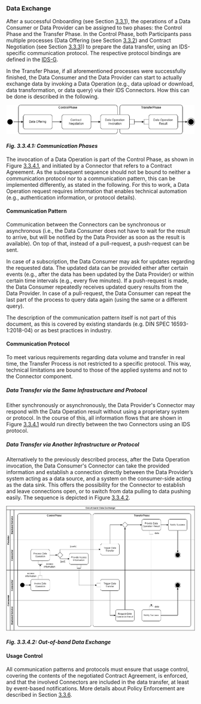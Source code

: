 ### Data Exchange ###

After a successful Onboarding (see Section [3.3.1](3_3_1_Onboarding.md)), the operations of a Data 
Consumer or Data Provider can be assigned to two phases: the Control Phase and the Transfer Phase. 
In the Control Phase, both Participants pass multiple processes (Data Offering 
(see Section [3.3.2](3_3_2_Data_Offering.md)) and Contract Negotiation (see Section 
[3.3.3](3_3_3_Contract_Negotiation.md))) to prepare the data transfer, using an IDS-specific 
communication protocol. The respective protocol bindings are defined in the 
[IDS-G](https://github.com/International-Data-Spaces-Association/IDS-G). 

In the Transfer Phase, if all aforementioned processes were successfully finished, the Data Consumer 
and the Data Provider can start to actually exchange data by invoking a Data Operation (e.g., data 
upload or download, data transformation, or data query) via their IDS Connectors. How this can be 
done is described in the following.

![Communication Phases](media/communication-phases.png)
#### _Fig. 3.3.4.1: Communication Phases_

The invocation of a Data Operation is part of the Control Phase, as shown in Figure [3.3.4.1](#_fig-3341-communication-phases_), and 
initiated by a Connector that refers to a Contract Agreement. As the subsequent sequence should not 
be bound to neither a communication protocol nor to a communication pattern, this can be implemented 
differently, as stated in the following. For this to work, a Data Operation request requires 
information that enables technical automation (e.g., authentication information, or protocol details).

#### Communication Pattern ####

Communication between the Connectors can be synchronous or asynchronous (i.e., the Data Consumer 
does not have to wait for the result to arrive, but will be notified by the Data Provider as soon as 
the result is available). On top of that, instead of a pull-request, a push-request can be sent. 

In case of a subscription, the Data Consumer may ask for updates regarding the requested data. The 
updated data can be provided either after certain events (e.g., after the data has been updated by 
the Data Provider) or within certain time intervals (e.g., every five minutes). If a push-request 
is made, the Data Consumer repeatedly receives updated query results from the Data Provider. In case 
of a pull-request, the Data Consumer can repeat the last part of the process to query data again 
(using the same or a different query).

The description of the communication pattern itself is not part of this document, as this is covered
by existing standards (e.g. DIN SPEC 16593-1:2018-04) or as best practices in industry.

#### Communication Protocol ####

To meet various requirements regarding data volume and transfer in real time, the Transfer Process
is not restricted to a specific protocol. This way, technical limitations are bound to those of the 
applied systems and not to the Connector component.

##### Data Transfer via the Same Infrastructure and Protocol #####

Either synchronously or asynchronously, the Data Provider's Connector may respond with the Data 
Operation result without using a proprietary system or protocol. In the course of this, all 
information flows that are shown in Figure [3.3.4.1](#_fig-3341-communication-phases_) 
would run directly between the two Connectors using an IDS protocol.

##### Data Transfer via Another Infrastructure or Protocol #####

Alternatively to the previously described process, after the Data Operation invocation, the Data 
Consumer's Connector can take the provided information and establish a connection directly between 
the Data Provider’s system acting as a data source, and a system on the consumer-side acting as the 
data sink. This offers the possibility for the Connector to establish and leave connections open, or 
to switch from data pulling to data pushing easily. The sequence is depicted in Figure [3.3.4.2](#_fig-3.3.4.2-out-of-band-data-exchange_).

![Out-of-band Data Exchange](media/data-transfer.png)
#### _Fig. 3.3.4.2: Out-of-band Data Exchange_

#### Usage Control ####

All communication patterns and protocols must ensure that usage control, covering the contents of 
the negotiated Contract Agreement, is enforced, and that the involved Connectors are included in the 
data transfer, at least by event-based notifications. More details about Policy Enforcement are
described in Section [3.3.6](3_3_6_Policy_Enforcement.md).
